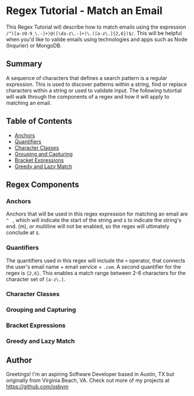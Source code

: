 # Regex Tutorial - Match an Email

This Regex Tutorial will describe how to match emails using the expression `/^([a-z0-9_\.-]+)@([\da-z\.-]+)\.([a-z\.]{2,6})$/`. This will be helpful when you'd like to valide emails using technologies and apps such as Node (Inqurier) or MongoDB.



## Summary

A sequence of characters that defines a search pattern is a regular expression. This is used to discover patterns within a string, find or replace characters within a string or used to validate input. The following tutortial will walk through the components of a regex and how it will apply to matching an email.

## Table of Contents

- [Anchors](#anchors)
- [Quantifiers](#quantifiers)
- [Character Classes](#character-classes)
- [Grouping and Capturing](#grouping-and-capturing)
- [Bracket Expressions](#bracket-expressions)
- [Greedy and Lazy Match](#greedy-and-lazy-match)


## Regex Components

### Anchors

Anchors that will be used in this regex expression for matching an email are `^ ` , which will indicate the start of the string and `$` to indicate the string's end. (m), or multiline will not be enabled, so the regex will ultimately conclude at `$`.

### Quantifiers

The quantifiers used in this regex will include the `+` operator, that connects the user's email name + email service + `.com`. A second quantifier for the regex is `{2,6}`. This enables a match range between 2-6 characters for the character set of `[a-z\.]`.

### Character Classes

### Grouping and Capturing

### Bracket Expressions

### Greedy and Lazy Match


## Author

 Greetings! I'm an aspiring Software Developer based in Austin, TX but originally from Virginia Beach, VA. 
 Check out more of my projects at https://github.com/osbym